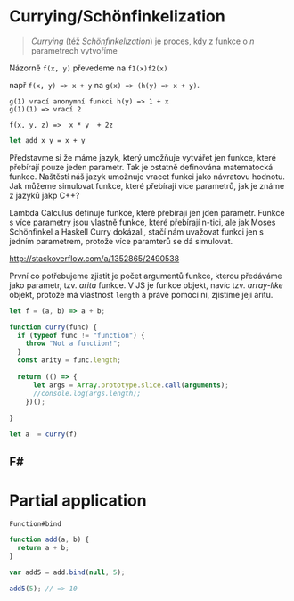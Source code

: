 # Currying/Schönfinkelization

> *Currying* (též *Schönfinkelization*) je proces, kdy z funkce o *n* parametrech vytvoříme 

Názorně `f(x, y)` převedeme na  `f1(x)f2(x)`

např `f(x, y) => x + y` na `g(x) => (h(y) => x + y)`.

    g(1) vrací anonymní funkci h(y) => 1 + x
    g(1)(1) => vrací 2

    f(x, y, z) =>  x * y  + 2z

```fsharp
let add x y = x + y
```

Představme si že máme jazyk, který umožňuje vytvářet jen funkce, které přebírají pouze jeden parametr. Tak je ostatně definována matematocká funkce.
Naštěstí náš jazyk umožnuje vracet funkci jako návratovu hodnotu. Jak můžeme simulovat funkce, které přebírají více parametrů, jak je známe z jazyků jakp C++?

Lambda Calculus definuje funkce, které přebírají jen jden parametr.
Funkce s více parametry jsou vlastně funkce, které přebírají n-tici, ale 
jak Moses Schönfinkel a Haskell Curry dokázali, stačí nám uvažovat funkci jen s jedním parametrem, protože více paramterů se dá simulovat.

http://stackoverflow.com/a/1352865/2490538

První co potřebujeme zjistit je počet argumentů funkce, kterou předáváme jako parametr, tzv. *arita* funkce. V JS je funkce objekt, navíc tzv. *array-like* objekt, protože má vlastnost `length` a právě pomocí ní, zjistíme její aritu.

```js
let f = (a, b) => a + b;

function curry(func) {
  if (typeof func != "function") {
    throw "Not a function!";
  }
  const arity = func.length;
  
  return (() => { 
      let args = Array.prototype.slice.call(arguments);
      //console.log(args.length);
    })(); 
    
}

let a  = curry(f)

```



## F\#




# Partial application 

`Function#bind`

```js
function add(a, b) {
  return a + b; 
}

var add5 = add.bind(null, 5);

add5(5); // => 10
```




